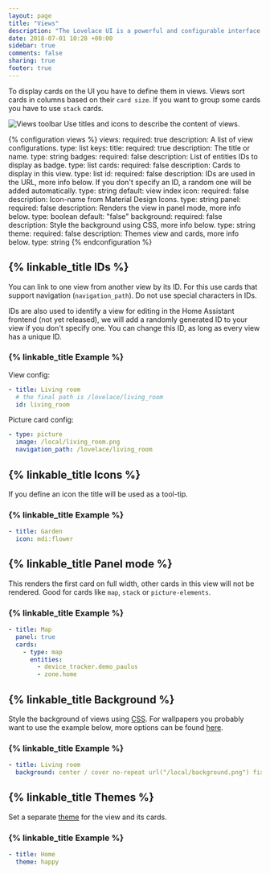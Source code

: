 ```yaml
---
layout: page
title: "Views"
description: "The Lovelace UI is a powerful and configurable interface for Home Assistant."
date: 2018-07-01 10:28 +00:00
sidebar: true
comments: false
sharing: true
footer: true
---
```


To display cards on the UI you have to define them in views. Views sort cards in columns based on their `card size`. If you want to group some cards you have to use `stack` cards.

<p class="img">
  <img src="/images/lovelace/lovelace_views.png" alt="Views toolbar">
  Use titles and icons to describe the content of views.
</p>

{% configuration views %}
views:
  required: true
  description: A list of view configurations.
  type: list
  keys:
    title:
      required: true
      description: The title or name.
      type: string
    badges:
      required: false
      description: List of entities IDs to display as badge.
      type: list
    cards:
      required: false
      description: Cards to display in this view.
      type: list
    id:
      required: false
      description: IDs are used in the URL, more info below. If you don't specify an ID, a random one will be added automatically.
      type: string
      default: view index
    icon:
      required: false
      description: Icon-name from Material Design Icons.
      type: string
    panel:
      required: false
      description: Renders the view in panel mode, more info below.
      type: boolean
      default: "false"
    background:
      required: false
      description: Style the background using CSS, more info below.
      type: string
    theme:
      required: false
      description: Themes view and cards, more info below.
      type: string
{% endconfiguration %}

## {% linkable_title IDs %}

You can link to one view from another view by its ID. For this use cards that support navigation (`navigation_path`). Do not use special characters in IDs.

IDs are also used to identify a view for editing in the Home Assistant frontend (not yet released), we will add a randomly generated ID to your view if you don't specify one. You can change this ID, as long as every view has a unique ID.

### {% linkable_title Example %}

View config:

```yaml
- title: Living room
  # the final path is /lovelace/living_room
  id: living_room
```

Picture card config:

```yaml
- type: picture
  image: /local/living_room.png
  navigation_path: /lovelace/living_room
```

## {% linkable_title Icons %}

If you define an icon the title will be used as a tool-tip.

### {% linkable_title Example %}

```yaml
- title: Garden
  icon: mdi:flower
```

## {% linkable_title Panel mode %}

This renders the first card on full width, other cards in this view will not be rendered. Good for cards like `map`, `stack` or `picture-elements`.

### {% linkable_title Example %}

```yaml
- title: Map
  panel: true
  cards:
    - type: map
      entities:
        - device_tracker.demo_paulus
        - zone.home
```

## {% linkable_title Background %}

Style the background of views using [CSS](https://en.wikipedia.org/wiki/Cascading_Style_Sheets). For wallpapers you probably want to use the example below, more options can be found [here](https://developer.mozilla.org/en-US/docs/Web/CSS/background).

### {% linkable_title Example %}

```yaml
- title: Living room
  background: center / cover no-repeat url("/local/background.png") fixed
```

## {% linkable_title Themes %}

Set a separate [theme](/components/frontend/#themes) for the view and its cards.

### {% linkable_title Example %}

```yaml
- title: Home
  theme: happy
```
